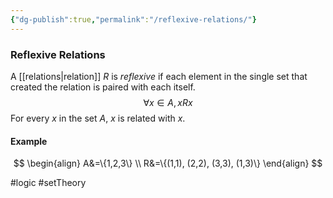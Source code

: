 ```yaml
---
{"dg-publish":true,"permalink":"/reflexive-relations/"}
---
```


### Reflexive Relations
A [[relations|relation]] $R$ is _reflexive_ if each element in the single set that created the relation is paired with each itself.
$$
\forall x \in A, xRx
$$
For every $x$ in the set $A$, $x$ is related with $x$.

#### Example
$$
\begin{align}
	A&=\{1,2,3\} \\
	R&=\{(1,1), (2,2), (3,3), (1,3)\}
\end{align}
$$

#logic #setTheory 
